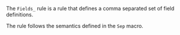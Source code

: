The `Fields_` rule is a rule that defines a comma separated set of field definitions.

The rule follows the semantics defined in the `Sep` macro.

